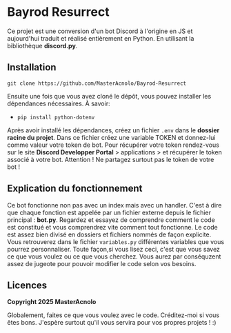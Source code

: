 # Bayrod Resurrect

Ce projet est une conversion d'un bot Discord à l'origine en JS et aujourd'hui traduit et réalisé entièrement en Python. En utilisant la bibliothèque **discord.py**. 

## Installation
```
git clone https://github.com/MasterAcnolo/Bayrod-Resurrect
```

Ensuite une fois que vous avez cloné le dépôt, vous pouvez installer les dépendances nécessaires. À savoir: 

- `pip install python-dotenv`


Après avoir installé les dépendances, créez un fichier `.env` dans le **dossier racine du projet**. Dans ce fichier créez une variable TOKEN et donnez-lui comme valeur votre token de bot. Pour récupérer votre token rendez-vous sur le site **Discord Developper Portal** > applications > et récupérer le token associé à votre bot. Attention ! Ne partagez surtout pas le token de votre bot ! 

## Explication du fonctionnement

Ce bot fonctionne non pas avec un index mais avec un handler. C'est à dire que chaque fonction est appelée par un fichier externe depuis le fichier principal : **bot.py**. Regardez et essayez de comprendre comment le code est constitué et vous comprendrez vite comment tout fonctionne. Le code est assez bien divisé en dossiers et fichiers nommés de façon explicite. 
Vous retrouverez dans le fichier `variables.py` différentes variables que vous pourrez personnaliser. Toute façon,si vous lisez ceci, c'est que vous savez ce que vous voulez ou ce que vous cherchez. Vous aurez par conséquzent assez de jugeote pour pouvoir modifier le code selon vos besoins.

## Licences

**Copyright 2025 MasterAcnolo**

Globalement, faites ce que vous voulez avec le code. Créditez-moi si vous êtes bons. J'espère surtout qu'il vous servira pour vos propres projets ! :)

